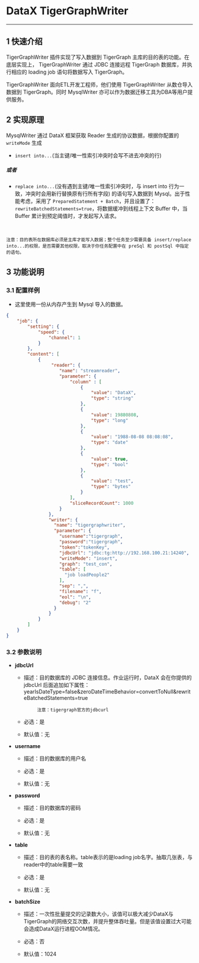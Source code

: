 # DataX TigerGraphWriter


---


## 1 快速介绍

TigerGraphWriter 插件实现了写入数据到 TigerGraph 主库的目的表的功能。在底层实现上， TigerGraphWriter 通过 JDBC 连接远程 TigerGraph 数据库，并执行相应的 loading job 语句将数据写入 TigerGraph。

TigerGraphWriter 面向ETL开发工程师，他们使用 TigerGraphWriter 从数仓导入数据到 TigerGraph。同时 MysqlWriter 亦可以作为数据迁移工具为DBA等用户提供服务。


## 2 实现原理

MysqlWriter 通过 DataX 框架获取 Reader 生成的协议数据，根据你配置的 `writeMode` 生成


* `insert into...`(当主键/唯一性索引冲突时会写不进去冲突的行)

##### 或者

* `replace into...`(没有遇到主键/唯一性索引冲突时，与 insert into 行为一致，冲突时会用新行替换原有行所有字段) 的语句写入数据到 Mysql。出于性能考虑，采用了 `PreparedStatement + Batch`，并且设置了：`rewriteBatchedStatements=true`，将数据缓冲到线程上下文 Buffer 中，当 Buffer 累计到预定阈值时，才发起写入请求。

<br />

    注意：目的表所在数据库必须是主库才能写入数据；整个任务至少需要具备 insert/replace into...的权限，是否需要其他权限，取决于你任务配置中在 preSql 和 postSql 中指定的语句。


## 3 功能说明

### 3.1 配置样例

* 这里使用一份从内存产生到 Mysql 导入的数据。

```json
{
    "job": {
        "setting": {
            "speed": {
                "channel": 1
            }
        },
        "content": [
            {
                 "reader": {
                    "name": "streamreader",
                    "parameter": {
                        "column" : [
                            {
                                "value": "DataX",
                                "type": "string"
                            },
                            {
                                "value": 19880808,
                                "type": "long"
                            },
                            {
                                "value": "1988-08-08 08:08:08",
                                "type": "date"
                            },
                            {
                                "value": true,
                                "type": "bool"
                            },
                            {
                                "value": "test",
                                "type": "bytes"
                            }
                        ],
                        "sliceRecordCount": 1000
                    }
                },
                "writer": {
                  "name": "tigergraphwriter",
                  "parameter": {
                    "username":"tigergraph",
                    "password":"tigergraph",
                    "token":"tokenKey",
                    "jdbcUrl": "jdbc:tg:http://192.168.100.21:14240",
                    "writeMode": "insert",
                    "graph": "test_con",
                    "table": [
                      "job loadPeople2"
                    ],
                    "sep": ",",
                    "filename": "f",
                    "eol": "\n",
                    "debug": "2"
                  }
                }
            }
        ]
    }
}

```


### 3.2 参数说明

* **jdbcUrl**

	* 描述：目的数据库的 JDBC 连接信息。作业运行时，DataX 会在你提供的 jdbcUrl 后面追加如下属性：yearIsDateType=false&zeroDateTimeBehavior=convertToNull&rewriteBatchedStatements=true

               注意：tigergraph官方的jdbcurl


 	* 必选：是 <br />

	* 默认值：无 <br />

* **username**

	* 描述：目的数据库的用户名 <br />

	* 必选：是 <br />

	* 默认值：无 <br />

* **password**

	* 描述：目的数据库的密码 <br />

	* 必选：是 <br />

	* 默认值：无 <br />

* **table**

	* 描述：目的表的表名称。table表示的是loading job名字。抽取几张表，与reader中的table需要一致

	* 必选：是 <br />

	* 默认值：无 <br />

* **batchSize**

	* 描述：一次性批量提交的记录数大小，该值可以极大减少DataX与TigerGraph的网络交互次数，并提升整体吞吐量。但是该值设置过大可能会造成DataX运行进程OOM情况。<br />

	* 必选：否 <br />

	* 默认值：1024 <br />
